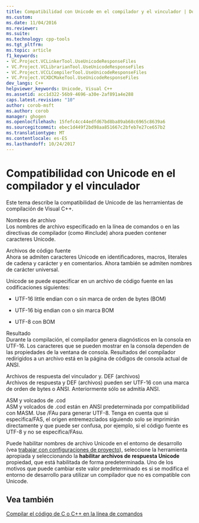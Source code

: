 ```yaml
---
title: Compatibilidad con Unicode en el compilador y el vinculador | Documentos de Microsoft
ms.custom: 
ms.date: 11/04/2016
ms.reviewer: 
ms.suite: 
ms.technology: cpp-tools
ms.tgt_pltfrm: 
ms.topic: article
f1_keywords:
- VC.Project.VCLinkerTool.UseUnicodeResponseFiles
- VC.Project.VCLibrarianTool.UseUnicodeResponseFiles
- VC.Project.VCCLCompilerTool.UseUnicodeResponseFiles
- VC.Project.VCXDCMakeTool.UseUnicodeResponseFiles
dev_langs: C++
helpviewer_keywords: Unicode, Visual C++
ms.assetid: acc1d322-56b9-4696-a30e-2af891a4e288
caps.latest.revision: "10"
author: corob-msft
ms.author: corob
manager: ghogen
ms.openlocfilehash: 15fefc4cc44edfd67bd8ba89ab68c6965c8639a6
ms.sourcegitcommit: ebec1d449f2bd98aa851667c2bfeb7e27ce657b2
ms.translationtype: MT
ms.contentlocale: es-ES
ms.lasthandoff: 10/24/2017
---
```

# <a name="unicode-support-in-the-compiler-and-linker"></a>Compatibilidad con Unicode en el compilador y el vinculador
Este tema describe la compatibilidad de Unicode de las herramientas de compilación de Visual C++.  
  
 Nombres de archivo  
 Los nombres de archivo especificado en la línea de comandos o en las directivas de compilador (como #include) ahora pueden contener caracteres Unicode.  
  
 Archivos de código fuente  
 Ahora se admiten caracteres Unicode en identificadores, macros, literales de cadena y carácter y en comentarios.  Ahora también se admiten nombres de carácter universal.  
  
 Unicode se puede especificar en un archivo de código fuente en las codificaciones siguientes:  
  
-   UTF-16 little endian con o sin marca de orden de bytes (BOM)  
  
-   UTF-16 big endian con o sin marca BOM  
  
-   UTF-8 con BOM  
  
 Resultado  
 Durante la compilación, el compilador genera diagnósticos en la consola en UTF-16.  Los caracteres que se pueden mostrar en la consola dependen de las propiedades de la ventana de consola.  Resultados del compilador redirigidos a un archivo está en la página de códigos de consola actual de ANSI.  
  
 Archivos de respuesta del vinculador y. DEF (archivos)  
 Archivos de respuesta y DEF (archivos) pueden ser UTF-16 con una marca de orden de bytes o ANSI.  Anteriormente sólo se admitía ANSI.  
  
 ASM y volcados de .cod  
 ASM y volcados de .cod están en ANSI predeterminada por compatibilidad con MASM.  Use /FAu para generar UTF-8.  Tenga en cuenta que si especifica/FAS, el origen entremezclados siguiendo solo se imprimirán directamente y que puede ser confusa, por ejemplo, si el código fuente es UTF-8 y no se especifica/FAsu.  
  
 Puede habilitar nombres de archivo Unicode en el entorno de desarrollo (vea [trabajar con configuraciones de proyecto](../../ide/working-with-project-properties.md)), seleccione la herramienta apropiada y seleccionando la **habilitar archivos de respuesta Unicode** propiedad, que está habilitada de forma predeterminada. Uno de los motivos que puede cambiar este valor predeterminado es si se modifica el entorno de desarrollo para utilizar un compilador que no es compatible con Unicode.  
  
## <a name="see-also"></a>Vea también  
 [Compilar el código de C o C++ en la línea de comandos](../../build/building-on-the-command-line.md)